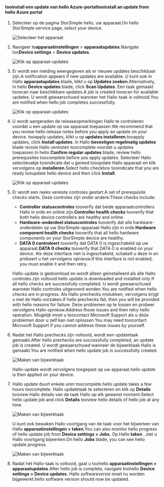 <!--author=alkohli last changed: 08/04/17-->

#### <a name="tooinstall-an-update-from-hello-azure-portal"></a><span data-ttu-id="23993-101">tooinstall een update van hello Azure-portal</span><span class="sxs-lookup"><span data-stu-id="23993-101">tooinstall an update from hello Azure portal</span></span>

1. <span data-ttu-id="23993-102">Selecteer op de pagina StorSimple hello, uw apparaat.</span><span class="sxs-lookup"><span data-stu-id="23993-102">On hello StorSimple service page, select your device.</span></span>

    ![Selecteer het apparaat](./media/storsimple-8000-install-update5-via-portal/update1.png)

2. <span data-ttu-id="23993-104">Navigeer te**apparaatinstellingen** > **apparaatupdates**.</span><span class="sxs-lookup"><span data-stu-id="23993-104">Navigate too**Device settings** > **Device updates**.</span></span>

    ![Klik op apparaat-updates](./media/storsimple-8000-install-update5-via-portal/update2.png)

2. <span data-ttu-id="23993-106">Er wordt een melding weergegeven als er nieuwe updates beschikbaar zijn.</span><span class="sxs-lookup"><span data-stu-id="23993-106">A notification appears if new updates are available.</span></span> <span data-ttu-id="23993-107">U kunt ook in Hallo **apparaatupdates** blade, klikt u op **Updates zoeken**.</span><span class="sxs-lookup"><span data-stu-id="23993-107">Alternatively, in hello **Device updates** blade, click **Scan Updates**.</span></span> <span data-ttu-id="23993-108">Een taak gemaakt tooscan naar beschikbare updates.</span><span class="sxs-lookup"><span data-stu-id="23993-108">A job is created tooscan for available updates.</span></span> <span data-ttu-id="23993-109">U wordt gewaarschuwd wanneer het Hallo-taak is voltooid.</span><span class="sxs-lookup"><span data-stu-id="23993-109">You are notified when hello job completes successfully.</span></span>

    ![Klik op apparaat-updates](./media/storsimple-8000-install-update5-via-portal/update3.png)

3. <span data-ttu-id="23993-111">U wordt aangeraden de releaseopmerkingen Hallo te controleren voordat u een update op uw apparaat toepassen.</span><span class="sxs-lookup"><span data-stu-id="23993-111">We recommend that you review hello release notes before you apply an update on your device.</span></span> <span data-ttu-id="23993-112">tooapply updates, klikt u op **updates installeren**.</span><span class="sxs-lookup"><span data-stu-id="23993-112">tooapply updates, click **Install updates**.</span></span> <span data-ttu-id="23993-113">In Hallo **bevestigen regelmatig updates** blade revisie Hallo vereisten toocomplete voordat u updates toepassen.</span><span class="sxs-lookup"><span data-stu-id="23993-113">In hello **Confirm regular updates** blade, review hello prerequisites toocomplete before you apply updates.</span></span> <span data-ttu-id="23993-114">Selecteer Hallo selectievakje tooindicate dat u gereed tooupdate Hallo apparaat en klik vervolgens op **installeren**.</span><span class="sxs-lookup"><span data-stu-id="23993-114">Select hello checkbox tooindicate that you are ready tooupdate hello device and then click **Install**.</span></span>

    ![Klik op apparaat-updates](./media/storsimple-8000-install-update5-via-portal/update4.png)

6. <span data-ttu-id="23993-116">Er wordt een reeks vereiste controles gestart.</span><span class="sxs-lookup"><span data-stu-id="23993-116">A set of prerequisite checks starts.</span></span> <span data-ttu-id="23993-117">Deze controles zijn onder andere:</span><span class="sxs-lookup"><span data-stu-id="23993-117">These checks include:</span></span>
   
   * <span data-ttu-id="23993-118">**Controller statuscontroles** tooverify dat beide apparaatcontrollers Hallo in orde en online zijn.</span><span class="sxs-lookup"><span data-stu-id="23993-118">**Controller health checks** tooverify that both hello device controllers are healthy and online.</span></span>
   * <span data-ttu-id="23993-119">**Hardware-onderdeel statuscontroles** tooverify dat alle hardware-onderdelen op uw StorSimple-apparaat Hallo zijn in orde.</span><span class="sxs-lookup"><span data-stu-id="23993-119">**Hardware component health checks** tooverify that all hello hardware components on your StorSimple device are healthy.</span></span>
   * <span data-ttu-id="23993-120">**DATA 0 controleert** tooverify dat DATA 0 is ingeschakeld op uw apparaat.</span><span class="sxs-lookup"><span data-stu-id="23993-120">**DATA 0 checks** tooverify that DATA 0 is enabled on your device.</span></span> <span data-ttu-id="23993-121">Als deze interface niet is ingeschakeld, schakelt u deze in en probeert u het vervolgens opnieuw.</span><span class="sxs-lookup"><span data-stu-id="23993-121">If this interface is not enabled, you must enable it and then retry.</span></span>

    <span data-ttu-id="23993-122">Hallo-update is gedownload en wordt alleen geïnstalleerd als alle Hallo controles zijn voltooid.</span><span class="sxs-lookup"><span data-stu-id="23993-122">hello update is downloaded and installed only if all hello checks are successfully completed.</span></span> <span data-ttu-id="23993-123">U wordt gewaarschuwd wanneer Hallo controles uitgevoerd worden.</span><span class="sxs-lookup"><span data-stu-id="23993-123">You are notified when hello checks are in progress.</span></span> <span data-ttu-id="23993-124">Als Hallo prechecks mislukken, vervolgens krijgt u met de Hallo oorzaken.</span><span class="sxs-lookup"><span data-stu-id="23993-124">If hello prechecks fail, then you will be provided with hello reasons for failure.</span></span> <span data-ttu-id="23993-125">Deze problemen op te lossen en probeer vervolgens Hallo opnieuw.</span><span class="sxs-lookup"><span data-stu-id="23993-125">Address those issues and then retry hello operation.</span></span> <span data-ttu-id="23993-126">Mogelijk moet u toocontact Microsoft Support als u deze problemen door u zelf kan niet oplossen.</span><span class="sxs-lookup"><span data-stu-id="23993-126">You may need toocontact Microsoft Support if you cannot address these issues by yourself.</span></span>

7. <span data-ttu-id="23993-127">Nadat het Hallo prechecks zijn voltooid, wordt een updatetaak gemaakt.</span><span class="sxs-lookup"><span data-stu-id="23993-127">After hello prechecks are successfully completed, an update job is created.</span></span> <span data-ttu-id="23993-128">U wordt gewaarschuwd wanneer de bijwerktaak Hallo is gemaakt.</span><span class="sxs-lookup"><span data-stu-id="23993-128">You are notified when hello update job is successfully created.</span></span>
   
    ![Maken van bijwerktaak](./media/storsimple-8000-install-update5-via-portal/update6.png)
   
    <span data-ttu-id="23993-130">Hallo-update wordt vervolgens toegepast op uw apparaat.</span><span class="sxs-lookup"><span data-stu-id="23993-130">hello update is then applied on your device.</span></span>

9. <span data-ttu-id="23993-131">Hallo update duurt enkele uren toocomplete.</span><span class="sxs-lookup"><span data-stu-id="23993-131">hello update takes a few hours toocomplete.</span></span> <span data-ttu-id="23993-132">Hallo updatetaak te selecteren en klik op **Details** tooview Hallo details van de taak Hallo op elk gewenst moment.</span><span class="sxs-lookup"><span data-stu-id="23993-132">Select hello update job and click **Details** tooview hello details of hello job at any time.</span></span>

    ![Maken van bijwerktaak](./media/storsimple-8000-install-update5-via-portal/update8.png)

     <span data-ttu-id="23993-134">U kunt ook bewaken Hallo voortgang van de taak voor het bijwerken van Hallo **apparaatinstellingen > taken**.</span><span class="sxs-lookup"><span data-stu-id="23993-134">You can also monitor hello progress of hello update job from **Device settings > Jobs**.</span></span> <span data-ttu-id="23993-135">Op Hallo **taken** , ziet u Hallo voortgang bijwerken.</span><span class="sxs-lookup"><span data-stu-id="23993-135">On hello **Jobs** blade, you can see hello update progress.</span></span>

     ![Maken van bijwerktaak](./media/storsimple-8000-install-update5-via-portal/update7.png)

10. <span data-ttu-id="23993-137">Nadat het Hallo-taak is voltooid, gaat u toohello **apparaatinstellingen > apparaatupdates**.</span><span class="sxs-lookup"><span data-stu-id="23993-137">After hello job is complete, navigate toohello **Device settings > Device updates**.</span></span> <span data-ttu-id="23993-138">Hallo softwareversie moet nu worden bijgewerkt.</span><span class="sxs-lookup"><span data-stu-id="23993-138">hello software version should now be updated.</span></span>

